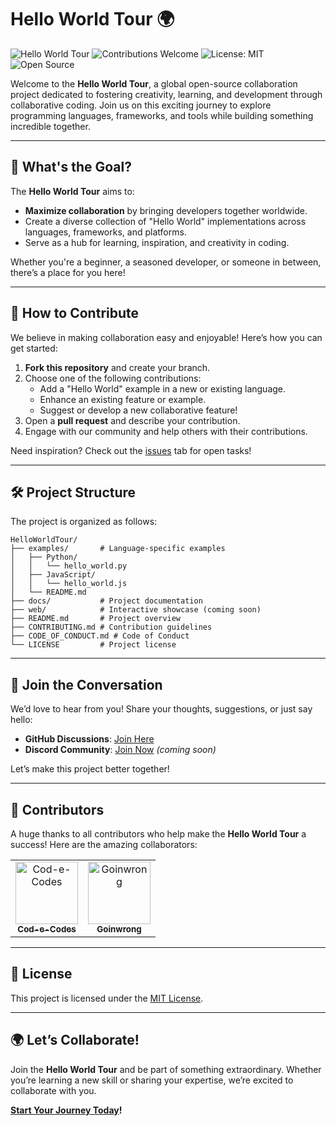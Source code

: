 # Hello World Tour 🌍

![Hello World Tour](https://img.shields.io/badge/Hello%20World-Tour-blueviolet?style=flat-square)
![Contributions Welcome](https://img.shields.io/badge/contributions-welcome-brightgreen?style=flat-square)
![License: MIT](https://img.shields.io/badge/License-MIT-yellow.svg?style=flat-square)
![Open Source](https://img.shields.io/badge/Open%20Source-💖-orange?style=flat-square)

Welcome to the **Hello World Tour**, a global open-source collaboration project dedicated to fostering creativity, learning, and development through collaborative coding. Join us on this exciting journey to explore programming languages, frameworks, and tools while building something incredible together.

---

## 🌟 What's the Goal?

The **Hello World Tour** aims to:
- **Maximize collaboration** by bringing developers together worldwide.
- Create a diverse collection of "Hello World" implementations across languages, frameworks, and platforms.
- Serve as a hub for learning, inspiration, and creativity in coding.

Whether you're a beginner, a seasoned developer, or someone in between, there’s a place for you here!

---

## 🚀 How to Contribute

We believe in making collaboration easy and enjoyable! Here’s how you can get started:

1. **Fork this repository** and create your branch.
2. Choose one of the following contributions:
    - Add a "Hello World" example in a new or existing language.
    - Enhance an existing feature or example.
    - Suggest or develop a new collaborative feature!
3. Open a **pull request** and describe your contribution.
4. Engage with our community and help others with their contributions.

Need inspiration? Check out the [issues](https://github.com/Cod-e-Codes/HelloWorldTour/issues) tab for open tasks!

---

## 🛠 Project Structure

The project is organized as follows:

```
HelloWorldTour/
├── examples/       # Language-specific examples
│   ├── Python/
│   │   └── hello_world.py
│   ├── JavaScript/
│   │   └── hello_world.js
│   └── README.md
├── docs/           # Project documentation
├── web/            # Interactive showcase (coming soon)
├── README.md       # Project overview
├── CONTRIBUTING.md # Contribution guidelines
├── CODE_OF_CONDUCT.md # Code of Conduct
└── LICENSE         # Project license
```

---

## 📢 Join the Conversation

We’d love to hear from you! Share your thoughts, suggestions, or just say hello:
- **GitHub Discussions**: [Join Here](https://github.com/Cod-e-Codes/HelloWorldTour/discussions)
- **Discord Community**: [Join Now](#) *(coming soon)*

Let’s make this project better together!

---

## 🏅 Contributors

A huge thanks to all contributors who help make the **Hello World Tour** a success! Here are the amazing collaborators:

<table>
  <tr>
    <td align="center">
      <a href="https://github.com/Cod-e-Codes">
        <img src="https://avatars.githubusercontent.com/u/12345678?v=4" width="100px;" alt="Cod-e-Codes"/><br />
        <sub><b>Cod-e-Codes</b></sub>
      </a>
    </td>
    <td align="center">
      <a href="https://github.com/Goinwrong">
        <img src="https://avatars.githubusercontent.com/u/87654321?v=4" width="100px;" alt="Goinwrong"/><br />
        <sub><b>Goinwrong</b></sub>
      </a>
    </td>
  </tr>
</table>

---

## 🔖 License

This project is licensed under the [MIT License](LICENSE).

---

## 🌍 Let’s Collaborate!

Join the **Hello World Tour** and be part of something extraordinary. Whether you’re learning a new skill or sharing your expertise, we’re excited to collaborate with you.

**[Start Your Journey Today](https://github.com/Cod-e-Codes/HelloWorldTour)!**
